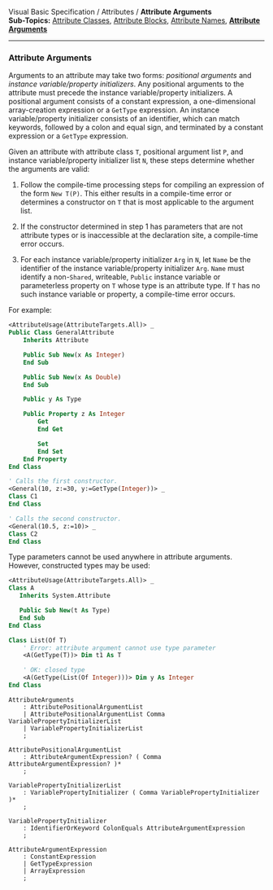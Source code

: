 Visual Basic Specification / Attributes / **Attribute Arguments**  
**Sub-Topics:** [Attribute Classes](Attribute-Classes), [Attribute Blocks](#Attribrute-Blocks), [Attribute Names](Attribute-Names), **[Attribute Arguments](#Attribute-Arguments)**

----

### Attribute Arguments

Arguments to an attribute may take two forms: *positional arguments* and *instance variable/property initializers*. Any positional arguments to the attribute must precede the instance variable/property initializers. A positional argument consists of a constant expression, a one-dimensional array-creation expression or a `GetType` expression. An instance variable/property initializer consists of an identifier, which can match keywords, followed by a colon and equal sign, and terminated by a constant expression or a `GetType` expression.

Given an attribute with attribute class `T`, positional argument list `P`, and instance variable/property initializer list `N`, these steps determine whether the arguments are valid:

1. Follow the compile-time processing steps for compiling an expression of the form `New T(P)`. This either results in a compile-time error or determines a constructor on `T` that is most applicable to the argument list.

2. If the constructor determined in step 1 has parameters that are not attribute types or is inaccessible at the declaration site, a compile-time error occurs.

3. For each instance variable/property initializer `Arg` in `N`, let `Name` be the identifier of the instance variable/property initializer `Arg`. `Name` must identify a non-`Shared`, writeable, `Public` instance variable or parameterless property on `T` whose type is an attribute type. If `T` has no such instance variable or property, a compile-time error occurs.

For example:

```vb
<AttributeUsage(AttributeTargets.All)> _
Public Class GeneralAttribute
    Inherits Attribute

    Public Sub New(x As Integer)
    End Sub

    Public Sub New(x As Double)
    End Sub

    Public y As Type

    Public Property z As Integer
        Get
        End Get

        Set
        End Set
    End Property
End Class

' Calls the first constructor.
<General(10, z:=30, y:=GetType(Integer))> _
Class C1
End Class

' Calls the second constructor.
<General(10.5, z:=10)> _
Class C2
End Class
```

Type parameters cannot be used anywhere in attribute arguments. However, constructed types may be used:

```vb
<AttributeUsage(AttributeTargets.All)> _
Class A 
   Inherits System.Attribute 

   Public Sub New(t As Type)
   End Sub 
End Class

Class List(Of T) 
    ' Error: attribute argument cannot use type parameter
    <A(GetType(T))> Dim t1 As T 

    ' OK: closed type
    <A(GetType(List(Of Integer)))> Dim y As Integer
End Class
```


```antlr
AttributeArguments
    : AttributePositionalArgumentList
    | AttributePositionalArgumentList Comma VariablePropertyInitializerList
    | VariablePropertyInitializerList
    ;

AttributePositionalArgumentList
    : AttributeArgumentExpression? ( Comma AttributeArgumentExpression? )*
    ;

VariablePropertyInitializerList
    : VariablePropertyInitializer ( Comma VariablePropertyInitializer )*
    ;

VariablePropertyInitializer
    : IdentifierOrKeyword ColonEquals AttributeArgumentExpression
    ;

AttributeArgumentExpression
    : ConstantExpression
    | GetTypeExpression
    | ArrayExpression
    ;
```